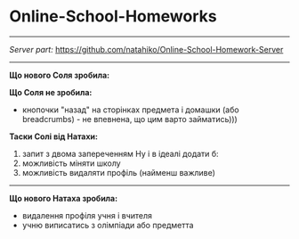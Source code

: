 # Online-School-Homeworks
---
*Server part:* https://github.com/natahiko/Online-School-Homework-Server

---

**Що нового Соля зробила:**

**Що Соля не зробила:**
- кнопочки "назад" на сторінках предмета і домашки (або breadcrumbs) - не впевнена, що цим варто займатись)))


**Таски Солі від Натахи:**

1) запит з двома запереченням
Ну і в ідеалі додати б:
2) можливість міняти школу
3) можливість видаляти профіль (найменш важливе)

---

**Що нового Натаха зробила:**
 - видалення профіля учня і вчителя
 - учню виписатись з олімпіади або предметта